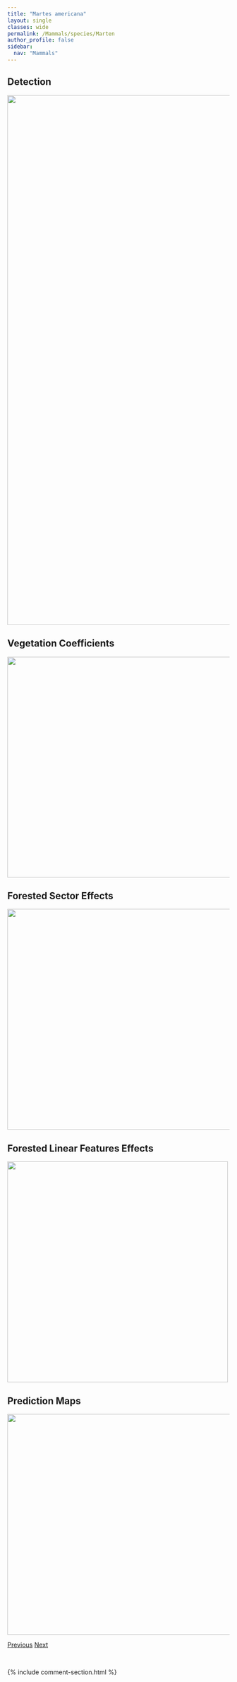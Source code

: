 ```yaml
---
title: "Martes americana"
layout: single
classes: wide
permalink: /Mammals/species/Marten
author_profile: false
sidebar:
  nav: "Mammals"
---
```


<h2>Detection</h2>

<a href="https://drive.google.com/uc?export=view&id=1lq8mfUuzZmPmSg4WNHNJMfoSFrCen_8q">
<img src="https://drive.google.com/uc?export=view&id=1lq8mfUuzZmPmSg4WNHNJMfoSFrCen_8q" height = "1200" width = "800">
</a>


<h2>Vegetation Coefficients</h2>

<a href="https://drive.google.com/uc?export=view&id=1UbBgc5ntqsway0R3Bq7Dw3TEEaeypAIJ">
<img src="https://drive.google.com/uc?export=view&id=1UbBgc5ntqsway0R3Bq7Dw3TEEaeypAIJ" height = "500" width = "1000">
</a>


<h2>Forested Sector Effects</h2>

<a href="https://drive.google.com/uc?export=view&id=1_uA2G-JK2HG2RwiRL21ht30ngInRWmKb">
<img src="https://drive.google.com/uc?export=view&id=1_uA2G-JK2HG2RwiRL21ht30ngInRWmKb" height = "500" width = "1000">
</a>


<h2>Forested Linear Features Effects</h2>

<a href="https://drive.google.com/uc?export=view&id=1erynasAAsrNHn4OvUvXyE2dC6d9P0psl">
<img src="https://drive.google.com/uc?export=view&id=1erynasAAsrNHn4OvUvXyE2dC6d9P0psl" height = "500" width = "500">
</a>


<h2>Prediction Maps</h2>

<a href="https://drive.google.com/uc?export=view&id=1jzSLg4wxQsDgeY7hZWzs1ML5UzKPLjHG">
<img src="https://drive.google.com/uc?export=view&id=1jzSLg4wxQsDgeY7hZWzs1ML5UzKPLjHG" height = "500" width = "1000">
</a>


<a href="/DevelopmentWebsite/Mammals/species/LeastChipmunk" class="pagination--pager" title="Tamias minimus">Previous</a> <a href="/DevelopmentWebsite/Mammals/species/Mink" class="pagination--pager" title="Neovison">Next</a>

<p>&nbsp;</p>

{% include comment-section.html %}
